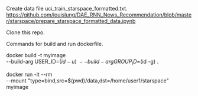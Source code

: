 Create data file uci_train_starspace_formatted.txt.
https://github.com/louislung/DAE_RNN_News_Recommendation/blob/master/starspace/prepare_starspace_formatted_data.ipynb

Clone this repo.

Commands for build and run dockerfile.

docker build -t myimage \
  --build-arg USER_ID=$(id -u) \
  --build-arg GROUP_ID=$(id -g) .

docker run -it --rm \
  --mount "type=bind,src=$(pwd)/data,dst=/home/user1/starspace" \
  myimage
